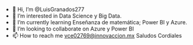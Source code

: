 - 👋 Hi, I’m @LuisGranados277
- 👀 I’m interested in  Data Science y Big Data.
- 🌱 I’m currently learning  Enseñanza de matemática; Power BI y Azure.
- 💞️ I’m looking to collaborate on  Azure y Power BI
- 📫 How to reach me  vce02769@innovaccion.mx
Saludos Cordiales


<!---
LuisGranados277/LuisGranados277 is a ✨ special ✨ repository because its `README.md` (this file) appears on your GitHub profile.
You can click the Preview link to take a look at your changes.
--->

